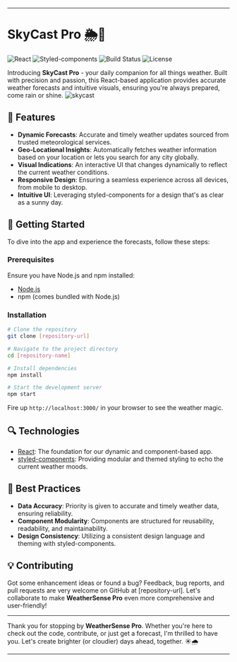 

---

# SkyCast Pro 🌦️🌈

![React](https://img.shields.io/badge/React-v17.0.2-61DAFB?logo=react&logoColor=white)
![Styled-components](https://img.shields.io/badge/styled--components-v5.3.0-DB7093?logo=styled-components&logoColor=white)
![Build Status](https://img.shields.io/badge/build-passing-brightgreen)
![License](https://img.shields.io/badge/license-MIT-blue)

Introducing **SkyCast Pro** - your daily companion for all things weather. Built with precision and passion, this React-based application provides accurate weather forecasts and intuitive visuals, ensuring you're always prepared, come rain or shine.
![skycast](https://github.com/akstarre/sky-cast/assets/121568866/6c686d9e-76f2-4699-9802-0db007f1647a)

## 🌟 Features

- **Dynamic Forecasts**: Accurate and timely weather updates sourced from trusted meteorological services.
- **Geo-Locational Insights**: Automatically fetches weather information based on your location or lets you search for any city globally.
- **Visual Indications**: An interactive UI that changes dynamically to reflect the current weather conditions.
- **Responsive Design**: Ensuring a seamless experience across all devices, from mobile to desktop.
- **Intuitive UI**: Leveraging styled-components for a design that's as clear as a sunny day.
  
## 🚀 Getting Started

To dive into the app and experience the forecasts, follow these steps:

### Prerequisites

Ensure you have Node.js and npm installed:
- [Node.js](https://nodejs.org/)
- npm (comes bundled with Node.js)

### Installation

```bash
# Clone the repository
git clone [repository-url]

# Navigate to the project directory
cd [repository-name]

# Install dependencies
npm install

# Start the development server
npm start
```

Fire up `http://localhost:3000/` in your browser to see the weather magic.

## 🔍 Technologies

- [React](https://reactjs.org/): The foundation for our dynamic and component-based app.
- [styled-components](https://styled-components.com/): Providing modular and themed styling to echo the current weather moods.
  
## 🤖 Best Practices

- **Data Accuracy**: Priority is given to accurate and timely weather data, ensuring reliability.
- **Component Modularity**: Components are structured for reusability, readability, and maintainability.
- **Design Consistency**: Utilizing a consistent design language and theming with styled-components.

## 💡 Contributing

Got some enhancement ideas or found a bug? Feedback, bug reports, and pull requests are very welcome on GitHub at [repository-url]. Let's collaborate to make **WeatherSense Pro** even more comprehensive and user-friendly!

---

Thank you for stopping by **WeatherSense Pro**. Whether you're here to check out the code, contribute, or just get a forecast, I'm thrilled to have you. Let's create brighter (or cloudier) days ahead, together. ☀️🌧️

---
